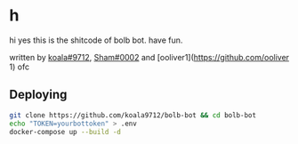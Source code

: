 # h

hi yes this is the shitcode of bolb bot.
have fun.

written by [koala#9712](https://github.com/koala9712), [Sham#0002](https://github.com/realShamlol) and [ooliver1](<https://github.com/ooliver> 1) ofc

## Deploying

```bash
git clone https://github.com/koala9712/bolb-bot && cd bolb-bot
echo "TOKEN=yourbottoken" > .env
docker-compose up --build -d
```
